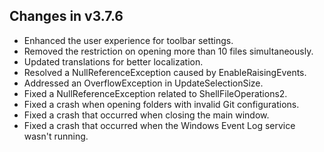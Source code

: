 ## Changes in v3.7.6

- Enhanced the user experience for toolbar settings.
- Removed the restriction on opening more than 10 files simultaneously.
- Updated translations for better localization.
- Resolved a NullReferenceException caused by EnableRaisingEvents.
- Addressed an OverflowException in UpdateSelectionSize.
- Fixed a NullReferenceException related to ShellFileOperations2.
- Fixed a crash when opening folders with invalid Git configurations.
- Fixed a crash that occurred when closing the main window.
- Fixed a crash that occurred when the Windows Event Log service wasn't running.
